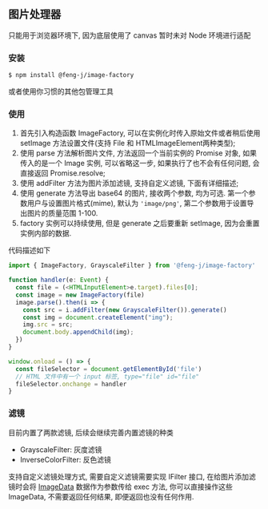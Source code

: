 ## 图片处理器

只能用于浏览器环境下, 因为底层使用了 canvas 暂时未对 Node 环境进行适配

### 安装

```bash
$ npm install @feng-j/image-factory
```
或者使用你习惯的其他包管理工具

### 使用

1. 首先引入构造函数 ImageFactory, 可以在实例化时传入原始文件或者稍后使用 setImage 方法设置文件(支持 File 和 HTMLImageElement两种类型);
2. 使用 parse 方法解析图片文件, 方法返回一个当前实例的 Promise 对象, 如果传入的是一个 Image 实例, 可以省略这一步, 如果执行了也不会有任何问题, 会直接返回 Promise.resolve;
3. 使用 addFilter 方法为图片添加滤镜, 支持自定义滤镜, 下面有详细描述;
4. 使用 generate 方法导出 base64 的图片, 接收两个参数, 均为可选. 第一个参数用户与设置图片格式(mime), 默认为 `'image/png'`, 第二个参数用于设置导出图片的质量范围 1-100.
5. factory 实例可以持续使用, 但是 generate 之后要重新 setImage, 因为会重置实例内部的数据.

代码描述如下

```typescript
import { ImageFactory, GrayscaleFilter } from '@feng-j/image-factory'

function handler(e: Event) {
  const file = (<HTMLInputElement>e.target).files[0];
  const image = new ImageFactory(file)
  image.parse().then(i => {
    const src = i.addFilter(new GrayscaleFilter()).generate()
    const img = document.createElement("img");
    img.src = src;
    document.body.appendChild(img);
  })
}

window.onload = () => {
  const fileSelector = document.getElementById('file')
  // HTML 文件中有一个 input 标签, type="file" id="file"
  fileSelector.onchange = handler
}
```

### 滤镜

目前内置了两款滤镜, 后续会继续完善内置滤镜的种类
+ GrayscaleFilter: 灰度滤镜
+ InverseColorFilter: 反色滤镜

支持自定义滤镜处理方式, 需要自定义滤镜需要实现 IFilter 接口, 在给图片添加滤镜时会将 [ImageData](https://developer.mozilla.org/zh-CN/docs/Web/API/ImageData) 数据作为参数传给 exec 方法, 你可以直接操作这些 ImageData, 不需要返回任何结果, 即便返回也没有任何作用.
